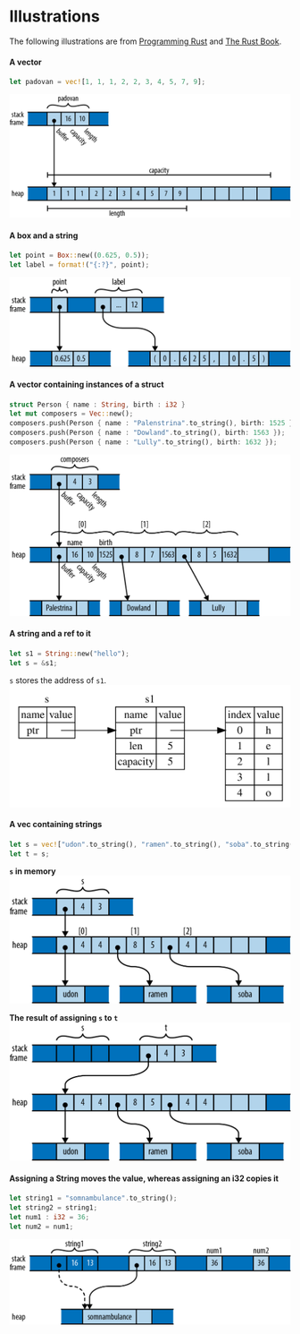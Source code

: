 # Illustrations
The following illustrations are from [Programming Rust](https://www.oreilly.com/library/view/programming-rust-2nd/9781492052586/) and [The Rust Book](https://rust-book.cs.brown.edu).

#### A vector
```rust
let padovan = vec![1, 1, 1, 2, 2, 3, 4, 5, 7, 9];
```
![image](../assets/padovan.png)

#### A box and a string
```rust
let point = Box::new((0.625, 0.5));
let label = format!("{:?}", point);
```
![image](../assets/point.png)

#### A vector containing instances of a struct
```rust
struct Person { name : String, birth : i32 }
let mut composers = Vec::new();
composers.push(Person { name : "Palenstrina".to_string(), birth: 1525 });
composers.push(Person { name : "Dowland".to_string(), birth: 1563 });
composers.push(Person { name : "Lully".to_string(), birth: 1632 });
```

![image](../assets/composers.png)

#### A string and a ref to it
```rust
let s1 = String::new("hello");
let s = &s1;
```
`s` stores the address of `s1`.
![image](../assets/string_ref.svg)

#### A vec containing strings
```rust
let s = vec!["udon".to_string(), "ramen".to_string(), "soba".to_string()];
let t = s;
```
__`s` in memory__
![image](../assets/vec_of_string.png)

__The result of assigning `s` to `t`__
![image](../assets/move_vec_of_string.png)

#### Assigning a String moves the value, whereas assigning an i32 copies it
```rust
let string1 = "somnambulance".to_string();
let string2 = string1;
let num1 : i32 = 36;
let num2 = num1;
```
![image](../assets/somabulance.png)
